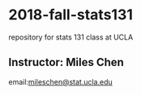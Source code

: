 # 2018-fall-stats131
repository for stats 131 class at UCLA

## Instructor: Miles Chen

email:mileschen@stat.ucla.edu